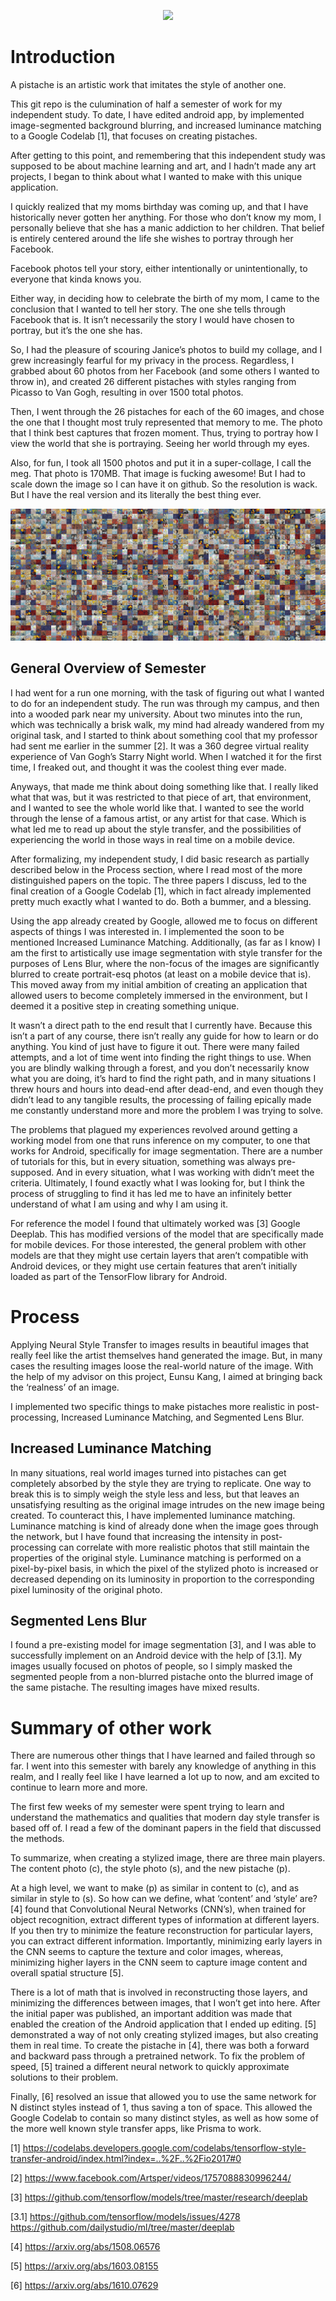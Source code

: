 <p align="center">  <img src="collage.jpg?"> </p>

# Introduction
A pistache is an artistic work that imitates the style of another one.

This git repo is the culumination of half a semester of work for my independent study. To date, I have edited android app, by implemented image-segmented background blurring, and increased luminance matching to a Google Codelab [1], that focuses on creating pistaches.

After getting to this point, and remembering that this independent study was supposed to be about machine learning and art, and I hadn’t made any art projects, I began to think about what I wanted to make with this unique application.

I quickly realized that my moms birthday was coming up, and that I have historically never gotten her anything. For those who don’t know my mom, I personally believe that she has a manic addiction to her children. That belief is entirely centered around the life she wishes to portray through her Facebook.

Facebook photos tell your story, either intentionally or unintentionally, to everyone that kinda knows you.

Either way, in deciding how to celebrate the birth of my mom, I came to the conclusion that I wanted to tell her story. The one she tells through Facebook that is. It isn’t necessarily the story I would have chosen to portray, but it’s the one she has.

So, I had the pleasure of scouring Janice’s photos to build my collage, and I grew increasingly fearful for my privacy in the process. Regardless, I grabbed about 60 photos from her Facebook (and some others I wanted to throw in), and created 26 different pistaches with styles ranging from Picasso to Van Gogh, resulting in over 1500 total photos.

Then, I went through the 26 pistaches for each of the 60 images, and chose the one that I thought most truly represented that memory to me. The photo that I think best captures that frozen moment. Thus, trying to portray how I view the world that she is portraying. Seeing her world through my eyes.

Also, for fun, I took all 1500 photos and put it in a super-collage, I call the meg. That photo is 170MB. That image is fucking awesome! But I had to scale down the image so I can have it on github. So the resolution is wack. But I have the real version and its literally the best thing ever.

<p align="center">  <img src="scaled_down_mega_collage.jpg?"> </p>

## General Overview of Semester
I had went for a run one morning, with the task of figuring out what I wanted to do for an independent study. The run was through my campus, and then into a wooded park near my university. About two minutes into the run, which was technically a brisk walk, my mind had already wandered from my original task, and I started to think about something cool that my professor had sent me earlier in the summer [2]. It was a 360 degree virtual reality experience of Van Gogh’s Starry Night world. When I watched it for the first time, I freaked out, and thought it was the coolest thing ever made.

Anyways, that made me think about doing something like that. I really liked what that was, but it was restricted to that piece of art, that environment, and I wanted to see the whole world like that. I wanted to see the world through the lense of a famous artist, or any artist for that case. Which is what led me to read up about the style transfer, and the possibilities of experiencing the world in those ways in real time on a mobile device.

After formalizing, my independent study, I did basic research as partially described below in the Process section, where I read most of the more distinguished papers on the topic. The three papers I discuss, led to the final creation of a Google Codelab [1], which in fact already implemented pretty much exactly what I wanted to do. Both a bummer, and a blessing.

Using the app already created by Google, allowed me to focus on different aspects of things I was interested in. I implemented the soon to be mentioned Increased Luminance Matching. Additionally, (as far as I know) I am the first to artistically use image segmentation with style transfer for the purposes of Lens Blur, where the non-focus of the images are significantly blurred to create portrait-esq photos (at least on a mobile device that is). This moved away from my initial ambition of creating an application that allowed users to become completely immersed in the environment, but I deemed it a positive step in creating something unique.

It wasn’t a direct path to the end result that I currently have. Because this isn’t a part of any course, there isn’t really any guide for how to learn or do anything. You kind of just have to figure it out. There were many failed attempts, and a lot of time went into finding the right things to use. When you are blindly walking through a forest, and you don’t necessarily know what you are doing, it’s hard to find the right path, and in many situations I threw hours and hours into dead-end after dead-end, and even though they didn’t lead to any tangible results, the processing of failing epically made me constantly understand more and more the problem I was trying to solve.

The problems that plagued my experiences revolved around getting a working model from one that runs inference on my computer, to one that works for Android, specifically for image segmentation. There are a number of tutorials for this, but in every situation, something was always pre-supposed. And in every situation, what I was working with didn’t meet the criteria. Ultimately, I found exactly what I was looking for, but I think the process of struggling to find it has led me to have an infinitely better understand of what I am using and why I am using it.

For reference the model I found that ultimately worked was [3] Google Deeplab. This has modified versions of the model that are specifically made for mobile devices. For those interested, the general problem with other models are that they might use certain layers that aren’t compatible with Android devices, or they might use certain features that aren’t initially loaded as part of the TensorFlow library for Android.

# Process
Applying Neural Style Transfer to images results in beautiful images that really feel like the artist themselves hand generated the image. But, in many cases the resulting images loose the real-world nature of the image. With the help of my advisor on this project, Eunsu Kang, I aimed at bringing back the ‘realness’ of an image.

I implemented two specific things to make pistaches more realistic in post-processing, Increased Luminance Matching, and Segmented Lens Blur.

## Increased Luminance Matching
In many situations, real world images turned into pistaches can get completely absorbed by the style they are trying to replicate. One way to break this is to simply weigh the style less and less, but that leaves an unsatisfying resulting as the original image intrudes on the new image being created. To counteract this, I have implemented luminance matching. Luminance matching is kind of already done when the image goes through the network, but I have found that increasing the intensity in post-processing can correlate with more realistic photos that still maintain the properties of the original style. Luminance matching is performed on a pixel-by-pixel basis, in which the pixel of the stylized photo is increased or decreased depending on its luminosity in proportion to the corresponding pixel luminosity of the original photo.

## Segmented Lens Blur
I found a pre-existing model for image segmentation [3], and I was able to successfully implement on an Android device with the help of [3.1]. My images usually focused on photos of people, so I simply masked the segmented people from a non-blurred pistache onto the blurred image of the same pistache. The resulting images have mixed results.

# Summary of other work
There are numerous other things that I have learned and failed through so far. I went into this semester with barely any knowledge of anything in this realm, and I really feel like I have learned a lot up to now, and am excited to continue to learn more and more.

The first few weeks of my semester were spent trying to learn and understand the mathematics and qualities that modern day style transfer is based off of. I read a few of the dominant papers in the field that discussed the methods.

To summarize, when creating a stylized image, there are three main players. The content photo (c), the style photo (s), and the new pistache (p).

At a high level, we want to make (p) as similar in content to (c), and as similar in style to (s). So how can we define, what ‘content’ and ‘style’ are? [4] found that Convolutional Neural Networks (CNN’s), when trained for object recognition, extract different types of information at different layers. If you then try to minimize the feature reconstruction for particular layers, you can extract different information. Importantly, minimizing early layers in the CNN seems to capture the texture and color images, whereas, minimizing higher layers in the CNN seem to capture image content and overall spatial structure [5].

There is a lot of math that is involved in reconstructing those layers, and minimizing the differences between images, that I won’t get into here. After the initial paper was published, an important addition was made that enabled the creation of the Android application that I ended up editing. [5] demonstrated a way of not only creating stylized images, but also creating them in real time. To create the pistache in [4], there was both a forward and backward pass through a pretrained network. To fix the problem of speed, [5] trained a different neural network to quickly approximate solutions to their problem.

Finally, [6] resolved an issue that allowed you to use the same network for N distinct styles instead of 1, thus saving a ton of space. This allowed the Google Codelab to contain so many distinct styles, as well as how some of the more well known style transfer apps, like Prisma to work.

[1]
https://codelabs.developers.google.com/codelabs/tensorflow-style-transfer-android/index.html?index=..%2F..%2Fio2017#0

[2]
https://www.facebook.com/Artsper/videos/1757088830996244/

[3]
https://github.com/tensorflow/models/tree/master/research/deeplab

[3.1]
https://github.com/tensorflow/models/issues/4278
https://github.com/dailystudio/ml/tree/master/deeplab

[4]
https://arxiv.org/abs/1508.06576

[5]
https://arxiv.org/abs/1603.08155

[6]
https://arxiv.org/abs/1610.07629
